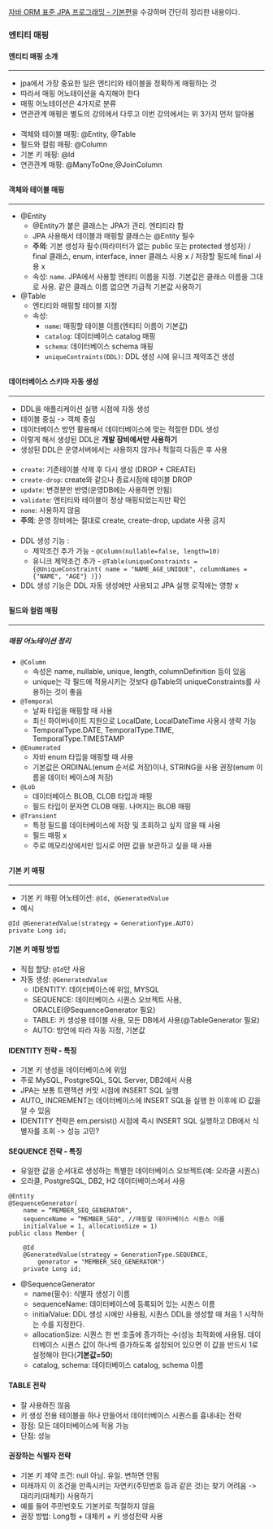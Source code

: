 [자바 ORM 표준 JPA 프로그래밍 - 기본편](https://www.inflearn.com/course/ORM-JPA-Basic)을 수강하며 간단히 정리한 내용이다.

### 엔티티 매핑

#### 엔티티 매핑 소개
***
- jpa에서 가장 중요한 일은 엔티티와 테이블을 정확하게 매핑하는 것
- 따라서 매핑 어노테이션을 숙지해야 한다
- 매핑 어노테이션은 4가지로 분류
- 연관관계 매핑은 별도의 강의에서 다루고 이번 강의에서는 위 3가지 먼저 알아봄
####
* 객체와 테이블 매핑: @Entity, @Table
* 필드와 컬럼 매핑: @Column
* 기본 키 매핑: @Id
* 연관관계 매핑: @ManyToOne,@JoinColumn

##

#### 객체와 테이블 매핑
***
- @Entity
    * @Entity가 붙은 클래스는 JPA가 관리. 엔티티라 함
    * JPA 사용해서 테이블과 매핑할 클래스는 @Entity 필수
    * **주의**: 기본 생성자 필수(파라미터가 없는 public 또는 protected 생성자) / final 클래스, enum, interface, inner 클래스 사용 x / 저장할 필드에 final 사용 x
    * 속성: ```name```. JPA에서 사용할 엔티티 이름을 지정. 기본값은 클래스 이름을 그대로 사용. 같은 클래스 이름 없으면 가급적 기본값 사용하기
- @Table
    * 엔티티와 매핑할 테이블 지정
    * 속성:
        * ```name```: 매핑할 테이블 이름(엔티티 이름이 기본값)
        * ```catalog```: 데이터베이스 catalog 매핑
        * ```schema```: 데이터베이스 schema 매핑
        * ```uniqueContraints(DDL)```: DDL 생성 시에 유니크 제약조건 생성

##

#### 데이터베이스 스키마 자동 생성
***
- DDL을 애플리케이션 실행 시점에 자동 생성
- 테이블 중심 -> 객체 중심
- 데이터베이스 방언 활용해서 데이터베이스에 맞는 적절한 DDL 생성
- 이렇게 해서 생성된 DDL은 **개발 장비에서만 사용하기**
- 생성된 DDL은 운영서버에서는 사용하지 않거나 적절히 다듬은 후 사용
####
* ```create```: 기존테이블 삭제 후 다시 생성 (DROP + CREATE)
* ```create-drop```: create와 같으나 종료시점에 테이블 DROP
* ```update```: 변경분만 반영(운영DB에는 사용하면 안됨)
* ```validate```: 엔티티와 테이블이 정상 매핑되었는지만 확인
* ```none```: 사용하지 않음
* **주의**: 운영 장비에는 절대로 create, create-drop, update 사용 금지
####
* DDL 생성 기능 :
    - 제약조건 추가 가능 - ```@Column(nullable=false, length=10)```
    - 유니크 제약조건 추가 - ```@Table(uniqueConstraints = {@UniqueConstraint( name = "NAME_AGE_UNIQUE",
columnNames = {"NAME", "AGE"} )})```
* DDL 생성 기능은 DDL 자동 생성에만 사용되고 JPA 실행 로직에는 영향 x

##

#### 필드와 컬럼 매핑
***
##### 매핑 어노테이션 정리
* ```@Column```
    * 속성은 name, nullable, unique, length, columnDefinition 등이 있음
    * unique는 각 필드에 적용시키는 것보다 @Table의 uniqueConstraints를 사용하는 것이 좋음
* ```@Temporal```
    * 날짜 타입을 매핑할 때 사용
    * 최신 하이버네이트 지원으로 LocalDate, LocalDateTime 사용시 생략 가능
    * TemporalType.DATE, TemporalType.TIME, TemporalType.TIMESTAMP
* ```@Enumerated```
    * 자바 enum 타입을 매핑할 때 사용
    * 기본값은 ORDINAL(enum 순서로 저장)이나, STRING을 사용 권장(enum 이름을 데이터 베이스에 저장)
* ```@Lob```
    * 데이터베이스 BLOB, CLOB 타입과 매핑
    * 필드 타입이 문자면 CLOB 매핑. 나머지는 BLOB 매핑
* ```@Transient```
    * 특정 필드를 데이터베이스에 저장 및 조회하고 싶지 않을 때 사용
    * 필드 매핑 x
    * 주로 메모리상에서만 임시로 어떤 값을 보관하고 싶을 때 사용

##

#### 기본 키 매핑
***
- 기본 키 매핑 어노테이션: ```@Id, @GeneratedValue```
- 예시
```
@Id @GeneratedValue(strategy = GenerationType.AUTO)
private Long id;
```
#### 기본 키 매핑 방법
- 직접 할당: ```@Id```만 사용
- 자동 생성: ```@GeneratedValue```
    * IDENTITY: 데이터베이스에 위임, MYSQL
    * SEQUENCE: 데이터베이스 시퀀스 오브젝트 사용, ORACLE(@SequenceGenerator 필요)
    * TABLE: 키 생성용 테이블 사용, 모든 DB에서 사용(@TableGenerator 필요)
    * AUTO: 방언에 따라 자동 지정, 기본값

#### IDENTITY 전략 - 특징
- 기본 키 생성을 데이터베이스에 위임
- 주로 MySQL, PostgreSQL, SQL Server, DB2에서 사용
- JPA는 보통 트랜잭션 커밋 시점에 INSERT SQL 실행
- AUTO_ INCREMENT는 데이터베이스에 INSERT SQL을 실행 한 이후에 ID 값을 알 수 있음
- IDENTITY 전략은 em.persist() 시점에 즉시 INSERT SQL 실행하고 DB에서 식별자를 조회 -> 성능 고민?

#### SEQUENCE 전략 - 특징
- 유일한 값을 순서대로 생성하는 특별한 데이터베이스 오브젝트(예: 오라클 시퀀스)
- 오라클, PostgreSQL, DB2, H2 데이터베이스에서 사용
```
@Entity
@SequenceGenerator(
    name = “MEMBER_SEQ_GENERATOR",
    sequenceName = “MEMBER_SEQ", //매핑할 데이터베이스 시퀀스 이름
    initialValue = 1, allocationSize = 1)
public class Member {
    
    @Id
    @GeneratedValue(strategy = GenerationType.SEQUENCE,
        generator = "MEMBER_SEQ_GENERATOR")
    private Long id;
```
- @SequenceGenerator
    * name(필수): 식별자 생성기 이름
    * sequenceName: 데이터베이스에 등록되어 있는 시퀀스 이름
    * initialValue: DDL 생성 시에만 사용됨, 시퀀스 DDL을 생성할 때 처음 1 시작하는 수를 지정한다.
    * allocationSize: 시퀀스 한 번 호출에 증가하는 수(성능 최적화에 사용됨. 데이터베이스 시퀀스 값이 하나씩 증가하도록 설정되어 있으면 이 값을 반드시 1로 설정해야 한다(**기본값=50**)
    * catalog, schema: 데이터베이스 catalog, schema 이름

#### TABLE 전략
- 잘 사용하진 않음
- 키 생성 전용 테이블을 하나 만들어서 데이터베이스 시퀀스를 흉내내는 전략
- 장점: 모든 데이터베이스에 적용 가능
- 단점: 성능

#### 권장하는 식별자 전략
- 기본 키 제약 조건: null 아님. 유일. 변하면 안됨
- 미래까지 이 조건을 만족시키는 자연키(주민번호 등과 같은 것)는 찾기 어려움 -> 대리키(대체키) 사용하기
- 예를 들어 주민번호도 기본키로 적절하지 않음
- 권장 방법: Long형 + 대체키 + 키 생성전략 사용
